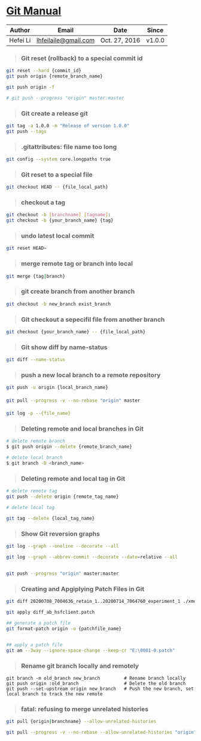 **[Git Manual](https://git-scm.com/docs/user-manual.html "Git Documentation")**
====



Author    |    Email    |    Date     |    Since    |
----------|-------------|-------------|-------------|
Hefei Li  |lhfeilaile@gmail.com| Oct. 27, 2016      |     v1.0.0  |


>### Git reset (rollback) to a special commit id

```sh
git reset --hard {commit_id}
git push origin {remote_branch_name}

git push origin -f

# git push --progress "origin" master:master
```


>### Git create a release git 

```sh
git tag -a 1.0.0 -m "Release of version 1.0.0"
git push --tags
```

>### .gitattributes: file name too long

```sh
git config --system core.longpaths true
```

>### Git reset to a special file 

```sh
git checkout HEAD -- {file_local_path}
```

>### checkout a tag

```sh
git checkout -b [branchname] [tagname]:
git checkout -b {your_branch_name} {tag}
```

>### undo latest local commit

```sh
git reset HEAD~
```

>### merge remote tag or branch into local

```sh
git merge {tag|branch}
```

>### git create branch from another branch

```sh
git checkout -b new_branch exist_branch
```

>### Git checkout a sepecifil  file from another branch

```sh
git checkout {your_branch_name} -- {file_local_path}
```

>### Git show diff by name-status

```sh
git diff --name-status 
```

>### push a new local branch to a remote repository

```sh
git push -u origin {local_branch_name}
```

>####

```sh
git pull --progress -v --no-rebase "origin" master
```

>####

```sh
git log -p --{file_name}
```

>### Deleting remote and local branches in Git

```sh
# delete remote branch
$ git push origin --delete {remote_branch_name}

# delete local branch
$ git branch -D <branch_name>
```

>### Deleting remote and local tag in Git

```sh
# delete remote tag
git push --delete origin {remote_tag_name}

# delete local tag

git tag --delete {local_tag_name}
```

>### Show Git reversion graphs

```sh
git log --graph --oneline --decorate --all

git log --graph --abbrev-commit --decorate --date=relative --all
```

>## 

```sh
git push --progress "origin" master:master
```

>### Creating and Apgiplying Patch Files in Git

```sh
git diff 20200708_7004636_retain_1..20200714_7064760_experiment_1 ./xmop-client > ./diff_ab_hsfclient.patch

git apply diff_ab_hsfclient.patch
```

```sh
## generate a patch file
git format-patch origin -o {patchfile_name}


## apply a patch file
git am --3way --ignore-space-change --keep-cr "E:\0001-0.patch"
```

>### Rename git branch locally and remotely

```
git branch -m old_branch new_branch         # Rename branch locally    
git push origin :old_branch                 # Delete the old branch    
git push --set-upstream origin new_branch   # Push the new branch, set local branch to track the new remote
```

> ### fatal: refusing to merge unrelated histories

```sh
git pull {origin|branchname} --allow-unrelated-histories
```



```sh
git pull --progress -v --no-rebase --allow-unrelated-histories "origin"
```


